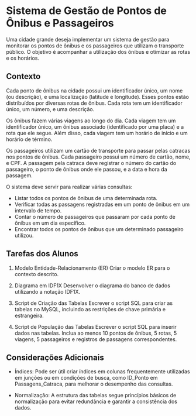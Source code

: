 # Sistema de Gestão de Pontos de Ônibus e Passageiros
Uma cidade grande deseja implementar um sistema de gestão para monitorar os pontos de ônibus e os passageiros que utilizam o transporte público. O objetivo é acompanhar a utilização dos ônibus e otimizar as rotas e os horários.


## Contexto
Cada ponto de ônibus na cidade possui um identificador único, um nome (ou descrição), e uma localização (latitude e longitude). Esses pontos estão distribuídos por diversas rotas de ônibus. Cada rota tem um identificador único, um número, e uma descrição.

Os ônibus fazem várias viagens ao longo do dia. Cada viagem tem um identificador único, um ônibus associado (identificado por uma placa) e a rota que ele segue. Além disso, cada viagem tem um horário de início e um horário de término.

Os passageiros utilizam um cartão de transporte para passar pelas catracas nos pontos de ônibus. Cada passageiro possui um número de cartão, nome, e CPF. A passagem pela catraca deve registrar o número do cartão do passageiro, o ponto de ônibus onde ele passou, e a data e hora da passagem.

O sistema deve servir para realizar várias consultas:

- Listar todos os pontos de ônibus de uma determinada rota.
- Verificar todas as passagens registradas em um ponto de ônibus em um intervalo de tempo.
- Contar o número de passageiros que passaram por cada ponto de ônibus em um dia específico.
- Encontrar todos os pontos de ônibus que um determinado passageiro utilizou.


## Tarefas dos Alunos

1. Modelo Entidade-Relacionamento (ER)
Criar o modelo ER para o contexto descrito.

2. Diagrama em IDF1X
Desenvolver o diagrama do banco de dados utilizando a notação IDF1X.

3. Script de Criação das Tabelas
Escrever o script SQL para criar as tabelas no MySQL, incluindo as restrições de chave primária e estrangeira.

4. Script de População das Tabelas
Escrever o script SQL para inserir dados nas tabelas. Inclua ao menos 10 pontos de ônibus, 5 rotas, 5 viagens, 5 passageiros e registros de passagens correspondentes.


## Considerações Adicionais
- Índices: Pode ser útil criar índices em colunas frequentemente utilizadas em junções ou em condições de busca, como ID_Ponto em Passagens_Catraca, para melhorar o desempenho das consultas.

- Normalização: A estrutura das tabelas segue princípios básicos de normalização para evitar redundância e garantir a consistência dos dados.